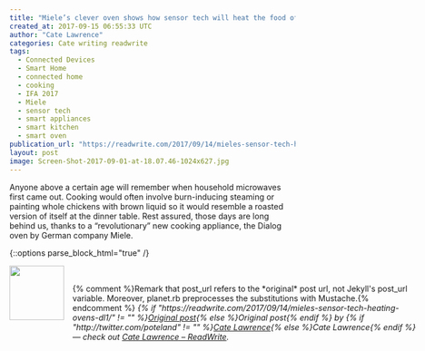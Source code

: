 ```yaml
---
title: "Miele’s clever oven shows how sensor tech will heat the food of the future"
created_at: 2017-09-15 06:55:33 UTC
author: "Cate Lawrence"
categories: Cate writing readwrite
tags: 
  - Connected Devices
  - Smart Home
  - connected home
  - cooking
  - IFA 2017
  - Miele
  - sensor tech
  - smart appliances
  - smart kitchen
  - smart oven
publication_url: "https://readwrite.com/2017/09/14/mieles-sensor-tech-heating-ovens-dl1/"
layout: post
image: Screen-Shot-2017-09-01-at-18.07.46-1024x627.jpg
---
```

Anyone above a certain age will remember when household microwaves first came out. Cooking would often involve burn-inducing steaming or painting whole chickens with brown liquid so it would resemble a roasted version of itself at the dinner table. Rest assured, those days are long behind us, thanks to a “revolutionary” new cooking appliance, the Dialog oven by German company Miele.


{::options parse_block_html="true" /}
<div class="author">
   <img src="http://www.rss-specifications.com/rss-spec-rss.gif" style="width: 96px; height: 96;">
   <span style="position: absolute; padding: 32px 15px;">{% comment %}Remark that post_url refers to the *original* post url, not Jekyll's post_url variable. Moreover, planet.rb preprocesses the substitutions with Mustache.{% endcomment %}
      <i>{% if "https://readwrite.com/2017/09/14/mieles-sensor-tech-heating-ovens-dl1/" != "" %}<a href="https://readwrite.com/2017/09/14/mieles-sensor-tech-heating-ovens-dl1/">Original post</a>{% else %}Original post{% endif %} by {% if "http://twitter.com/poteland" != "" %}<a href="http://twitter.com/poteland">Cate Lawrence</a>{% else %}Cate Lawrence{% endif %} &mdash; check out <a href="https://readwrite.com">Cate Lawrence – ReadWrite</a>.</i>
  </span>
</div>
